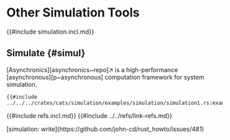 # Other Simulation Tools

{{#include simulation.incl.md}}

## Simulate {#simul}

[Asynchronics][asynchronics~repo]↗ is a high-performance [asynchronous][p~asynchronous] computation framework for system simulation.

```rust,editable
{{#include ../../../crates/cats/simulation/examples/simulation/simulation1.rs:example}}
```

{{#include refs.incl.md}}
{{#include ../../refs/link-refs.md}}

<div class="hidden">
[simulation: write](https://github.com/john-cd/rust_howto/issues/481)
</div>
